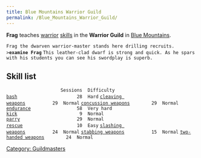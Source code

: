 ```yaml
---
title: Blue Mountains Warrior Guild
permalink: /Blue_Mountains_Warrior_Guild/
---
```


**Frag** teaches [warrior](warrior "wikilink")
[skills](skill "wikilink") in the **Warrior Guild** in [Blue
Mountains](Blue_Mountains "wikilink").

`Frag the dwarven warrior-master stands here drilling recruits.`
`>`**`examine Frag`**
`This leather-clad dwarf is strong and quick. As he spars`
`with his students you can see his swordplay is superb.`

## Skill list

`                    Sessions  Difficulty`
[`bash`](bash "wikilink")`                      28  Hard`
[`cleaving weapons`](cleaving_weapons "wikilink")`          29  Normal`
[`concussion weapons`](concussion_weapons "wikilink")`        29  Normal`
[`endurance`](endurance "wikilink")`                 58  Very hard`
[`kick`](kick "wikilink")`                       9  Normal`
[`parry`](parry "wikilink")`                     29  Normal`
[`rescue`](rescue "wikilink")`                    10  Easy`
[`slashing weapons`](slashing_weapons "wikilink")`          24  Normal`
[`stabbing weapons`](stabbing_weapons "wikilink")`          15  Normal`
[`two-handed weapons`](two-handed_weapons "wikilink")`        24  Normal`

[Category: Guildmasters](Category:_Guildmasters "wikilink")